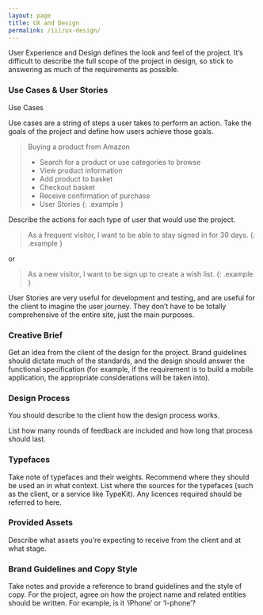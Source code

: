 ```yaml
---
layout: page
title: UX and Design
permalink: /iii/ux-design/
---
```

User Experience and Design defines the look and feel of the project. It’s difficult to describe the full scope of the project in design, so stick to answering as much of the requirements as possible.

### Use Cases & User Stories

Use Cases

Use cases are a string of steps a user takes to perform an action. Take the goals of the project and define how users achieve those goals.

> Buying a product from Amazon
> - Search for a product or use categories to browse
> - View product information
> - Add product to basket
> - Checkout basket
> - Receive confirmation of purchase
> - User Stories
{: .example }

Describe the actions for each type of user that would use the project.

> As a frequent visitor, I want to be able to stay signed in for 30 days.
{: .example }

or

> As a new visitor, I want to be sign up to create a wish list.
{: .example }

User Stories are very useful for development and testing, and are useful for the client to imagine the user journey. They don’t have to be totally comprehensive of the entire site, just the main purposes.

### Creative Brief

Get an idea from the client of the design for the project. Brand guidelines should dictate much of the standards, and the design should answer the functional specification (for example, if the requirement is to build a mobile application, the appropriate considerations will be taken into).

### Design Process

You should describe to the client how the design process works.

List how many rounds of feedback are included and how long that process should last.

### Typefaces

Take note of typefaces and their weights. Recommend where they should be used an in what context. List where the sources for the typefaces (such as the client, or a service like TypeKit). Any licences required should be referred to here.

### Provided Assets

Describe what assets you’re expecting to receive from the client and at what stage.

### Brand Guidelines and Copy Style

Take notes and provide a reference to brand guidelines and the style of copy. For the project, agree on how the project name and related entities should be written. For example, is it ‘iPhone’ or ‘I-phone’?
